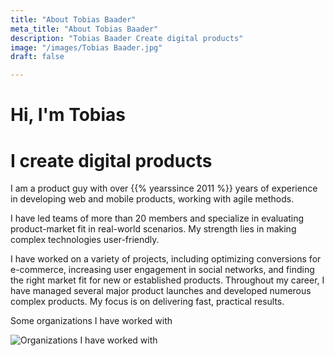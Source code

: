 ```yaml
---
title: "About Tobias Baader"
meta_title: "About Tobias Baader"
description: "Tobias Baader Create digital products"
image: "/images/Tobias Baader.jpg"
draft: false

---
```

<h1 class="font-medium text-center">Hi, I'm Tobias</h1>
<h1 class="font-extrabold text-center pb-7">I create digital products</h2>

I am a product guy with over {{% yearssince 2011 %}} years of experience in developing web and mobile products, working with agile methods.

I have led teams of more than 20 members and specialize in evaluating product-market fit in real-world scenarios. My strength lies in making complex technologies user-friendly.

I have worked on a variety of projects, including optimizing conversions for e-commerce, increasing user engagement in social networks, and finding the right market fit for new or established products. Throughout my career, I have managed several major product launches and developed numerous complex products. My focus is on delivering fast, practical results.




<p class="text-center pt-4">Some organizations I have worked with</p>

![Organizations I have worked with](/images/banners.png "Organizations I have worked with")

